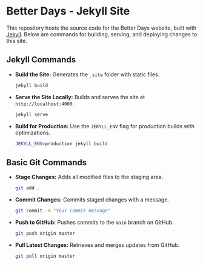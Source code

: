 # Better Days - Jekyll Site

This repository hosts the source code for the Better Days website, built with [Jekyll](https://jekyllrb.com/). Below are commands for building, serving, and deploying changes to this site.

## Jekyll Commands

- **Build the Site:** Generates the `_site` folder with static files.

    ```bash
    jekyll build
    ```

- **Serve the Site Locally:** Builds and serves the site at `http://localhost:4000`.

    ```bash
    jekyll serve
    ```

- **Build for Production:** Use the `JEKYLL_ENV` flag for production builds with optimizations.

    ```bash
    JEKYLL_ENV=production jekyll build
    ```

## Basic Git Commands

- **Stage Changes:** Adds all modified files to the staging area.

    ```bash
    git add .
    ```

- **Commit Changes:** Commits staged changes with a message.

    ```bash
    git commit -m "Your commit message"
    ```

- **Push to GitHub:** Pushes commits to the `main` branch on GitHub.

    ```bash
    git push origin master
    ```

- **Pull Latest Changes:** Retrieves and merges updates from GitHub.

    ```bash
    git pull origin master
    ```


